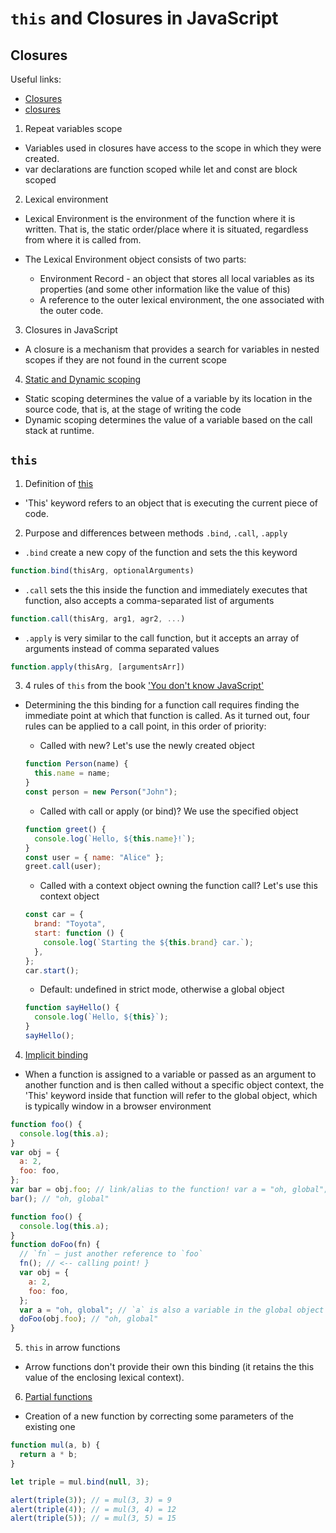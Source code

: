 # `this` and Closures in JavaScript

## Closures

Useful links:

- [Closures](https://developer.mozilla.org/en-US/docs/Web/JavaScript/Closures)
- [closures](https://uk.javascript.info/closure)

1. Repeat variables scope

- Variables used in closures have access to the scope in which they were created.
- var declarations are function scoped while let and const are block scoped

2. Lexical environment

- Lexical Environment is the environment of the function where it is written. That is, the static order/place where it is situated, regardless from where it is called from.

- The Lexical Environment object consists of two parts:
  - Environment Record - an object that stores all local variables as its properties (and some other information like the value of this)
  - A reference to the outer lexical environment, the one associated with the outer code.

3. Closures in JavaScript

- A closure is a mechanism that provides a search for variables in nested scopes if they are not found in the current scope

4. [Static and Dynamic scoping](https://www.linkedin.com/pulse/static-dynamic-scoping-javascript-wafula-allan/)

- Static scoping determines the value of a variable by its location in the source code, that is, at the stage of writing the code
- Dynamic scoping determines the value of a variable based on the call stack at runtime.

## `this`

1. Definition of [this](https://developer.mozilla.org/en-US/docs/Web/JavaScript/Reference/Operators/this)

- 'This' keyword refers to an object that is executing the current piece of code.

2. Purpose and differences between methods `.bind`, `.call`, `.apply`

- `.bind` create a new copy of the function and sets the this keyword

```js
function.bind(thisArg, optionalArguments)
```

- `.call` sets the this inside the function and immediately executes that function, also accepts a comma-separated list of arguments

```js
function.call(thisArg, arg1, agr2, ...)
```

- `.apply` is very similar to the call function, but it accepts an array of arguments instead of comma separated values

```js
function.apply(thisArg, [argumentsArr])
```

3. 4 rules of `this` from the book ['You don't know JavaScript'](https://github.com/azat-io/you-dont-know-js-ru/blob/master/this%20%26%20object%20prototypes/README.md#you-dont-know-js-this--object-prototypes)

- Determining the this binding for a function call requires finding the immediate point at which that function is called. As it turned out, four rules can be applied to a call point, in this order of priority:

  - Called with new? Let's use the newly created object

  ```js
  function Person(name) {
    this.name = name;
  }
  const person = new Person("John");
  ```

  - Called with call or apply (or bind)? We use the specified object

  ```js
  function greet() {
    console.log(`Hello, ${this.name}!`);
  }
  const user = { name: "Alice" };
  greet.call(user);
  ```

  - Called with a context object owning the function call? Let's use this context object

  ```js
  const car = {
    brand: "Toyota",
    start: function () {
      console.log(`Starting the ${this.brand} car.`);
    },
  };
  car.start();
  ```

  - Default: undefined in strict mode, otherwise a global object

  ```js
  function sayHello() {
    console.log(`Hello, ${this}`);
  }
  sayHello();
  ```

4. [Implicit binding](https://github.com/azat-io/you-dont-know-js-ru/blob/master/this%20%26%20object%20prototypes/ch2.md#%D0%BD%D0%B5%D1%8F%D0%B2%D0%BD%D0%B0%D1%8F-%D0%BF%D1%80%D0%B8%D0%B2%D1%8F%D0%B7%D0%BA%D0%B0)

- When a function is assigned to a variable or passed as an argument to another function and is then called without a specific object context, the 'This' keyword inside that function will refer to the global object, which is typically window in a browser environment

```js
function foo() {
  console.log(this.a);
}
var obj = {
  a: 2,
  foo: foo,
};
var bar = obj.foo; // link/alias to the function! var a = "oh, global"; // `a` is also a property of the global object
bar(); // "oh, global"
```

```js
function foo() {
  console.log(this.a);
}
function doFoo(fn) {
  // `fn` — just another reference to `foo`
  fn(); // <-- calling point! }
  var obj = {
    a: 2,
    foo: foo,
  };
  var a = "oh, global"; // `a` is also a variable in the global object
  doFoo(obj.foo); // "oh, global"
}
```

5.  `this` in arrow functions

- Arrow functions don't provide their own this binding (it retains the this value of the enclosing lexical context).

6. [Partial functions](https://javascript.info/bind#partial-functions)

- Creation of a new function by correcting some parameters of the existing one

```js
function mul(a, b) {
  return a * b;
}

let triple = mul.bind(null, 3);

alert(triple(3)); // = mul(3, 3) = 9
alert(triple(4)); // = mul(3, 4) = 12
alert(triple(5)); // = mul(3, 5) = 15
```
